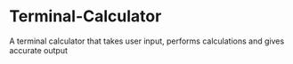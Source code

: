 # Terminal-Calculator
A terminal calculator that takes user input, performs calculations and gives accurate output
